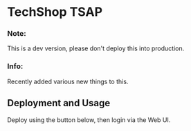 # TechShop TSAP

### Note:

This is a dev version, please don't deploy this into production.

### Info:

Recently added various new things to this.


## Deployment and Usage

Deploy using the button below, then login via the Web UI.
